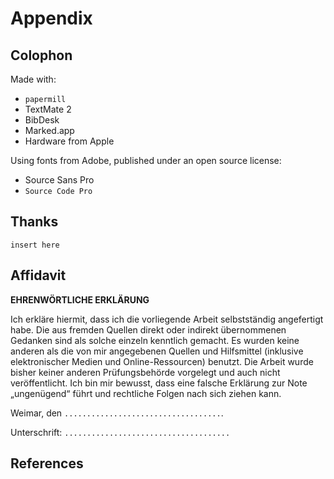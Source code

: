 # Appendix

## Colophon


Made with:

- `papermill`
- TextMate 2
- BibDesk
- Marked.app
- Hardware from Apple

Using fonts from Adobe, published under an open source license:

- Source Sans Pro
- `Source Code Pro`


## Thanks

`insert here`


## Affidavit

**EHRENWÖRTLICHE ERKLÄRUNG**

Ich erkläre hiermit, dass ich die vorliegende Arbeit selbstständig angefertigt habe. 
Die aus fremden Quellen direkt oder indirekt übernommenen Gedanken sind als solche einzeln kenntlich gemacht. 
Es wurden keine anderen als die von mir angegebenen Quellen und Hilfsmittel (inklusive elektronischer Medien und Online-Ressourcen) benutzt.
Die Arbeit wurde bisher keiner anderen Prüfungsbehörde vorgelegt und auch nicht veröffentlicht.
Ich bin mir bewusst, dass eine falsche Erklärung zur Note „ungenügend“ führt und rechtliche Folgen nach sich ziehen kann.

Weimar, den `...................................`.

Unterschrift: `.....................................`


## References

<!-- inserted on output -->